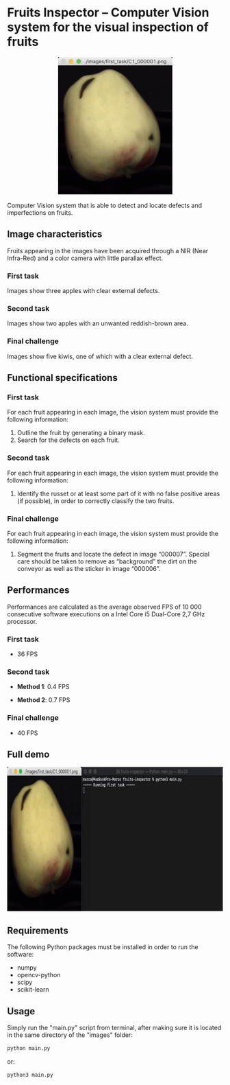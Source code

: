 # Fruits Inspector – Computer Vision system for the visual inspection of fruits
<p align="center">
  <img src="https://github.com/bobcorn/fruits-inspector/blob/master/demo/gifs/thumb.gif">
</p>

Computer Vision system that is able to detect and locate defects and imperfections on fruits.

## Image characteristics
Fruits appearing in the images have been acquired through a NIR (Near Infra-Red) and a color camera with little parallax effect.

### First task
Images show three apples with clear external defects.

### Second task
Images show two apples with an unwanted reddish-brown area.

### Final challenge
Images show five kiwis, one of which with a clear external defect.

## Functional specifications
### First task
For each fruit appearing in each image, the vision system must provide the following information:

1. Outline the fruit by generating a binary mask.
2. Search for the defects on each fruit.

### Second task
For each fruit appearing in each image, the vision system must provide the following information:

1. Identify the russet or at least some part of it with no false positive areas (if possible), in order to correctly classify the two fruits.

### Final challenge
For each fruit appearing in each image, the vision system must provide the following information:

1. Segment the fruits and locate the defect in image “000007”. Special care should be taken to remove as “background” the dirt on the conveyor as well as the sticker in image “000006”.

## Performances
Performances are calculated as the average observed FPS of 10 000 consecutive software executions on a Intel Core i5 Dual-Core 2,7 GHz processor.

### First task
* 36 FPS

### Second task
* **Method 1**: 0.4 FPS

* **Method 2**: 0.7 FPS

### Final challenge
* 40 FPS

## Full demo

<p align="center">
  <img src="https://github.com/bobcorn/fruits-inspector/blob/master/demo/gifs/full.gif">
</p>

## Requirements
The following Python packages must be installed in order to run the software:

* numpy
* opencv-python
* scipy
* scikit-learn

## Usage
Simply run the "main.py" script from terminal, after making sure it is located in the same directory of the "images" folder:

```bash
python main.py
```

or:

```bash
python3 main.py
```
